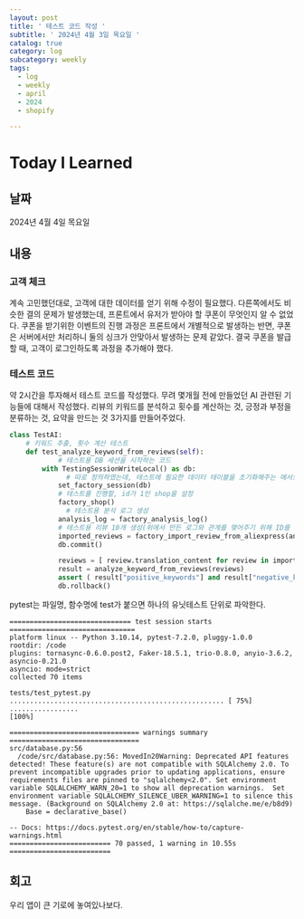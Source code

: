 ```yaml
---
layout: post
title: ' 테스트 코드 작성 '
subtitle: ' 2024년 4월 3일 목요일 '
catalog: true
category: log
subcategory: weekly
tags:
  - log
  - weekly
  - april
  - 2024
  - shopify

---
```


# Today I Learned

## 날짜

2024년 4월 4일 목요일

## 내용

### 고객 체크

계속 고민했던대로, 고객에 대한 데이터를 얻기 위해 수정이 필요했다. 다른쪽에서도 비슷한 결의 문제가 발생했는데, 프론트에서 유저가 받아야 할 쿠폰이 무엇인지 알 수 없었다. 쿠폰을 받기위한 이벤트의 진행 과정은 프론트에서 개별적으로 발생하는 반면, 쿠폰은 서버에서만 처리하니 둘의 싱크가 안맞아서 발생하는 문제 같았다. 결국 쿠폰을 발급할 때, 고객이 로그인하도록 과정을 추가해야 했다.

### 테스트 코드

약 2시간을 투자해서 테스트 코드를 작성했다. 무려 몇개월 전에 만들었던 AI 관련된 기능들에 대해서 작성했다. 리뷰의 키워드를 분석하고 횟수를 계산하는 것, 긍정과 부정을 분류하는 것, 요약을 만드는 것 3가지를 만들어주었다.

 

```python
class TestAI:
    # 키워드 추출, 횟수 계산 테스트
    def test_analyze_keyword_from_reviews(self):
		    # 테스트용 DB 세션을 시작하는 코드
        with TestingSessionWriteLocal() as db:
	          # 따로 정의하였는데, 테스트에 필요한 데이터 테이블을 초기화해주는 메서드
            set_factory_session(db)
            # 테스트를 진행할, id가 1인 shop을 설정
            factory_shop()
	          # 테스트용 분석 로그 생성
            analysis_log = factory_analysis_log()
            # 테스트용 리뷰 10개 생성(위에서 만든 로그와 관계를 맺어주기 위해 ID를 삽입함)
            imported_reviews = factory_import_review_from_aliexpress(analysis_log_id = analysis_log.id)
            db.commit()

            reviews = [ review.translation_content for review in imported_reviews ]
            result = analyze_keyword_from_reviews(reviews)
            assert ( result["positive_keywords"] and result["negative_keywords"] )
            db.rollback()
```

pytest는 파일명, 함수명에 test가 붙으면 하나의 유닛테스트 단위로 파악한다.

```
============================== test session starts ===============================
platform linux -- Python 3.10.14, pytest-7.2.0, pluggy-1.0.0
rootdir: /code
plugins: tornasync-0.6.0.post2, Faker-18.5.1, trio-0.8.0, anyio-3.6.2, asyncio-0.21.0
asyncio: mode=strict
collected 70 items                                                               

tests/test_pytest.py ..................................................... [ 75%]
.................                                                          [100%]

================================ warnings summary ================================
src/database.py:56
  /code/src/database.py:56: MovedIn20Warning: Deprecated API features detected! These feature(s) are not compatible with SQLAlchemy 2.0. To prevent incompatible upgrades prior to updating applications, ensure requirements files are pinned to "sqlalchemy<2.0". Set environment variable SQLALCHEMY_WARN_20=1 to show all deprecation warnings.  Set environment variable SQLALCHEMY_SILENCE_UBER_WARNING=1 to silence this message. (Background on SQLAlchemy 2.0 at: https://sqlalche.me/e/b8d9)
    Base = declarative_base()

-- Docs: https://docs.pytest.org/en/stable/how-to/capture-warnings.html
========================= 70 passed, 1 warning in 10.55s =========================
```

## 회고

우리 앱이 큰 기로에 놓여있나보다.